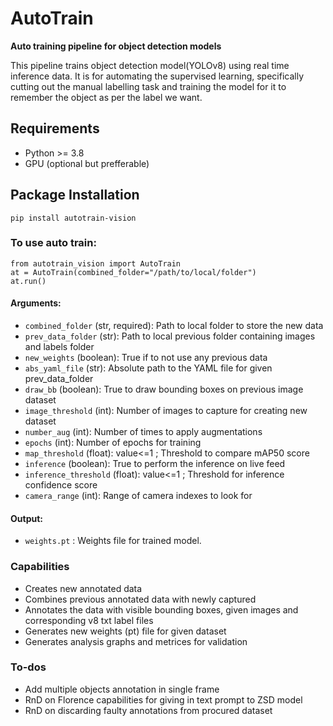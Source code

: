 # AutoTrain
**Auto training pipeline for object detection models**

This pipeline trains object detection model(YOLOv8) using real time inference data. It is for automating the supervised learning, specifically cutting out the manual labelling task and training the model for it to remember the object as per the label we want.

## Requirements
* Python >= 3.8
* GPU (optional but prefferable)

## Package Installation
```
pip install autotrain-vision
```

### To use auto train:
```
from autotrain_vision import AutoTrain
at = AutoTrain(combined_folder="/path/to/local/folder")
at.run()
```

#### Arguments:
- `combined_folder` (str, required): Path to local folder to store the new data
- `prev_data_folder` (str): Path to local previous folder containing images and labels folder
- `new_weights` (boolean): True if to not use any previous data
- `abs_yaml_file` (str): Absolute path to the YAML file for given prev_data_folder
- `draw_bb` (boolean): True to draw bounding boxes on previous image dataset
- `image_threshold` (int): Number of images to capture for creating new dataset
- `number_aug` (int): Number of times to apply augmentations
- `epochs` (int): Number of epochs for training
- `map_threshold` (float): value<=1 ; Threshold to compare mAP50 score
- `inference` (boolean): True to perform the inference on live feed
- `inference_threshold` (float): value<=1 ; Threshold for inference confidence score
- `camera_range` (int): Range of camera indexes to look for

#### Output:
- `weights.pt` : Weights file for trained model.

### Capabilities
* Creates new annotated data 
* Combines previous annotated data with newly captured
* Annotates the data with visible bounding boxes, given images and corresponding v8 txt label files
* Generates new weights (pt) file for given dataset
* Generates analysis graphs and metrices for validation

### To-dos
* Add multiple objects annotation in single frame
* RnD on Florence capabilities for giving in text prompt to ZSD model
* RnD on discarding faulty annotations from procured dataset